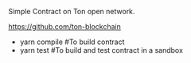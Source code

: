 Simple Contract on Ton open network.

https://github.com/ton-blockchain


- yarn compile #To build contract
- yarn test #To build and test contract in a sandbox

